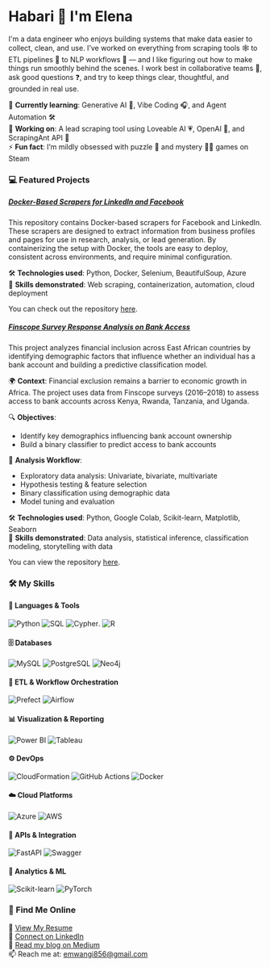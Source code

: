 # Habari 👋 I'm Elena

I'm a data engineer who enjoys building systems that make data easier to collect, clean, and use. I’ve worked on everything from scraping tools 🕸️ to ETL pipelines 🚰 to NLP workflows 🧠 — and I like figuring out how to make things run smoothly behind the scenes. I work best in collaborative teams 🤝, ask good questions ❓, and try to keep things clear, thoughtful, and grounded in real use.

🌱 **Currently learning**: Generative AI 🤖, Vibe Coding 🎧, and Agent Automation 🛠️  
🔭 **Working on**: A lead scraping tool using Loveable AI 💗, OpenAI 🧠, and ScrapingAnt API 🐜  
⚡ **Fun fact**: I’m mildly obsessed with puzzle 🧩 and mystery 🕵️‍♀️ games on Steam

### 💻 Featured Projects

##### [Docker-Based Scrapers for LinkedIn and Facebook](https://github.com/EllieMwangi/social_media_scrapers)

This repository contains Docker-based scrapers for Facebook and LinkedIn. These scrapers are designed to extract information from business profiles and pages for use in research, analysis, or lead generation. By containerizing the setup with Docker, the tools are easy to deploy, consistent across environments, and require minimal configuration.

🛠️ **Technologies used**: Python, Docker, Selenium, BeautifulSoup, Azure  
🎯 **Skills demonstrated**: Web scraping, containerization, automation, cloud deployment

You can check out the repository [here](https://github.com/EllieMwangi/social_media_scrapers).
##### [Finscope Survey Response Analysis on Bank Access](https://github.com/EllieMwangi/Bank-Access-Analysis)

This project analyzes financial inclusion across East African countries by identifying demographic factors that influence whether an individual has a bank account and building a predictive classification model.

🌍 **Context**: Financial exclusion remains a barrier to economic growth in Africa. The project uses data from Finscope surveys (2016–2018) to assess access to bank accounts across Kenya, Rwanda, Tanzania, and Uganda.

🔍 **Objectives**:
- Identify key demographics influencing bank account ownership  
- Build a binary classifier to predict access to bank accounts

🧪 **Analysis Workflow**:
- Exploratory data analysis: Univariate, bivariate, multivariate  
- Hypothesis testing & feature selection  
- Binary classification using demographic data  
- Model tuning and evaluation

🛠️ **Technologies used**: Python, Google Colab, Scikit-learn, Matplotlib, Seaborn  
🎯 **Skills demonstrated**: Data analysis, statistical inference, classification modeling, storytelling with data

You can view the repository [here](https://github.com/EllieMwangi/Bank-Access-Analysis).



### 🛠️ My Skills

#### 🧪 Languages & Tools  
![Python](https://img.shields.io/badge/-Python-3776AB?style=flat-square&logo=python&logoColor=white) ![SQL](https://img.shields.io/badge/-SQL-4479A1?style=flat-square&logo=mysql&logoColor=white) ![Cypher](https://img.shields.io/badge/-Cypher-000000?style=flat-square&logo=neo4j&logoColor=white). ![R](https://img.shields.io/badge/-R-276DC3?style=flat-square&logo=r&logoColor=white)

#### 🗄️ Databases  
![MySQL](https://img.shields.io/badge/-MySQL-005C84?style=flat-square&logo=mysql&logoColor=white) ![PostgreSQL](https://img.shields.io/badge/-PostgreSQL-336791?style=flat-square&logo=postgresql&logoColor=white) ![Neo4j](https://img.shields.io/badge/-Neo4j-008CC1?style=flat-square&logo=neo4j&logoColor=white)

#### 🔄 ETL & Workflow Orchestration  
![Prefect](https://img.shields.io/badge/-Prefect-212121?style=flat-square&logo=prefect&logoColor=white) ![Airflow](https://img.shields.io/badge/-Airflow-017CEE?style=flat-square&logo=apache-airflow&logoColor=white)

#### 📊 Visualization & Reporting  
![Power BI](https://img.shields.io/badge/-Power%20BI-F2C811?style=flat-square&logo=power-bi&logoColor=black) ![Tableau](https://img.shields.io/badge/-Tableau-E97627?style=flat-square&logo=tableau&logoColor=white)

#### ⚙️ DevOps  
![CloudFormation](https://img.shields.io/badge/-CloudFormation-3B3B3B?style=flat-square&logo=aws&logoColor=white) ![GitHub Actions](https://img.shields.io/badge/-GitHub%20Actions-2088FF?style=flat-square&logo=github-actions&logoColor=white) ![Docker](https://img.shields.io/badge/-Docker-2496ED?style=flat-square&logo=docker&logoColor=white)

#### ☁️ Cloud Platforms  
![Azure](https://img.shields.io/badge/-Azure-0078D4?style=flat-square&logo=microsoftazure&logoColor=white) ![AWS](https://img.shields.io/badge/-AWS-232F3E?style=flat-square&logo=amazon-aws&logoColor=white)

#### 🔌 APIs & Integration  
![FastAPI](https://img.shields.io/badge/-FastAPI-009688?style=flat-square&logo=fastapi&logoColor=white) ![Swagger](https://img.shields.io/badge/-Swagger-85EA2D?style=flat-square&logo=swagger&logoColor=black)

#### 🧠 Analytics & ML  
![Scikit-learn](https://img.shields.io/badge/-Scikit--learn-F7931E?style=flat-square&logo=scikit-learn&logoColor=white) ![PyTorch](https://img.shields.io/badge/-PyTorch-EE4C2C?style=flat-square&logo=pytorch&logoColor=white)

### 🔗 Find Me Online

📄 [View My Resume](https://drive.google.com/file/d/1m5gN8rxfH5Q-ShDEv1dqzAFspO8QQvTJ/view?usp=sharing)  
💼 [Connect on LinkedIn](https://www.linkedin.com/in/elena-mwangi/)  
📝 [Read my blog on Medium](https://medium.com/@emwangi856)  
📫 Reach me at: emwangi856@gmail.com 
